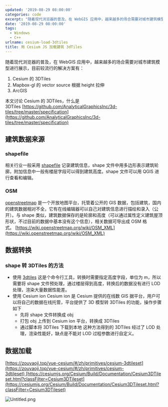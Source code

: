 ```yaml
---
updated: '2019-08-29 08:00:00'
categories: code
excerpt: "随着现代浏览器的普及，在 WebGIS 应用中，越来越多的场合需要对城市建筑模型进行展示，目前较流行的解决方案有：\n1. Cesium 的 3DTiles\n2. Mapbox-gl 的 vector source 根据 height 拉伸\n3. ArcGIS\n本文讨论 Cesium 的 3DTiles，什么是 3DTiles\_https://github.com/AnalyticalGraphicsInc/3d-tiles/tree/master/specification"
date: '2019-08-29 08:00:00'
tags:
  - Windows
  - C++
urlname: cesium-load-3dtiles
title: 用 Cesium JS 加载建筑 3dTiles
---
```


随着现代浏览器的普及，在 WebGIS 应用中，越来越多的场合需要对城市建筑模型进行展示，目前较流行的解决方案有：

1. Cesium 的 3DTiles
2. Mapbox-gl 的 vector source 根据 height 拉伸
3. ArcGIS

本文讨论 Cesium 的 3DTiles，什么是 3DTiles [https://github.com/AnalyticalGraphicsInc/3d-tiles/tree/master/specification](https://github.com/AnalyticalGraphicsInc/3d-tiles/tree/master/specification)


## 建筑数据来源


### shapefile


相关行业一般采用 [shapefile](https://www.esri.com/library/whitepapers/pdfs/shapefile.pdf) 记录建筑信息，shape 文件中用多边形表示建筑轮廓，附加信息中一般有楼层字段可以得到建筑高度。shape 文件可以用 QGIS 进行查看和编辑。


### OSM


[openstreetmap](https://wiki.openstreetmap.org/wiki/Simple_3D_buildings) 是一个开放地图平台，托管着公开的 GIS 数据，包括建筑，国内的建筑数据相对不全，它有在线编辑器可以自己对建筑信息进行描绘和录入（公开）。与 shape 类似，建筑数据保存的是轮廓和高度（可以通过属性定义建筑屋顶形状，不过目前的数据中基本没有这个信息），相关数据可导出成 OSM 格式。 [https://wiki.openstreetmap.org/wiki/OSM_XML](https://wiki.openstreetmap.org/wiki/OSM_XML)


## 数据转换


### shape 转 3DTiles 的方法

- 使用 [3dtiles](https://github.com/fanvanzh/3dtiles) 这是个命令行工具，转换时需要指定高度字段，单位为 m，所以需要将 shape 文件预处理，通过楼层得到高度，转换后的数据没有进行 LOD 处理，渲染大量数据性能差。
- 使用 Cesium ion Cesium ion 是 Cesium 提供的在线数 GIS 据平台，用户可以将自己的数据在线托管，平台提供了 3D 模型转 3DTiles 的功能，操作步骤如下
	- 先将 shape 文件转换成 obj
	- 打包 obj 上传到 Cesium ion 平台，转换成 3DTiles
	- 通过脚本将 3DTiles 下载到本地 这种方法得到的 3DTiles 经过了 LOD 处理，渲染性能好，缺点是不能对 LOD 过程参数进行自定义。

## 数据加载


[https://zouyaoji.top/vue-cesium/#/zh/primitives/cesium-3dtileset](https://zouyaoji.top/vue-cesium/#/zh/primitives/cesium-3dtileset) [https://cesiumjs.org/Cesium/Build/Documentation/Cesium3DTileset.html?classFilter=Cesium3DTileset](https://cesiumjs.org/Cesium/Build/Documentation/Cesium3DTileset.html?classFilter=Cesium3DTileset)


![Untitled.png](https://prod-files-secure.s3.us-west-2.amazonaws.com/fbb39313-8950-40fc-9abf-5c7412d9778c/1c25912c-9737-4bac-962c-ef14d02789bc/Untitled.png?X-Amz-Algorithm=AWS4-HMAC-SHA256&X-Amz-Content-Sha256=UNSIGNED-PAYLOAD&X-Amz-Credential=AKIAT73L2G45HZZMZUHI%2F20240926%2Fus-west-2%2Fs3%2Faws4_request&X-Amz-Date=20240926T050931Z&X-Amz-Expires=3600&X-Amz-Signature=a436d340daf41ef5f3a62bc9c8f123d727b3d88412e69aee08a200951479873b&X-Amz-SignedHeaders=host&x-id=GetObject)

